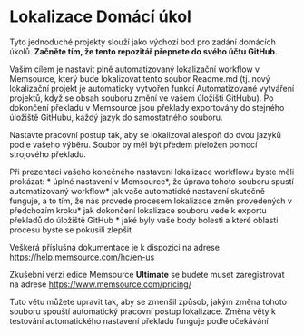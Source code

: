 # Lokalizace Domácí úkol
Tyto jednoduché projekty slouží jako výchozí bod pro zadání domácích úkolů. **Začněte tím, že tento repozitář přepnete do svého účtu GitHub.**

Vaším cílem je nastavit plně automatizovaný lokalizační workflow v Memsource, který bude lokalizovat tento soubor Readme.md (tj. nový lokalizační projekt je automaticky vytvořen funkcí Automatizované vytváření projektů, když se obsah souboru změní ve vašem úložišti GitHubu). Po dokončení překladu v Memsource jsou překlady exportovány do stejného úložiště GitHubu, každý jazyk do samostatného souboru.

Nastavte pracovní postup tak, aby se lokalizoval alespoň do dvou jazyků podle vašeho výběru. Soubor by měl být předem přeložen pomocí strojového překladu.

Při prezentaci vašeho konečného nastavení lokalizace workflowu byste měli prokázat: * úplné nastavení v Memsource\*, že úprava tohoto souboru spustí automatizovaný workflow* jak vaše automatické nastavení skutečně funguje, a to tím, že nás provede procesem lokalizace změn provedených v předchozím kroku* jak dokončení lokalizace souboru vede k exportu překladů do úložiště GitHub * jaké byly vaše body bolesti a které oblasti procesu byste se pokusili zlepšit

Veškerá příslušná dokumentace je k dispozici na adrese https://help.memsource.com/hc/en-us

Zkušební verzi edice Memsource **Ultimate** se budete muset zaregistrovat na adrese https://www.memsource.com/pricing/

Tuto větu můžete upravit tak, aby se zmenšil způsob, jakým změna tohoto souboru spouští automatický pracovní postup lokalizace. Změna věty k testování automatického nastavení překladu funguje podle očekávání
